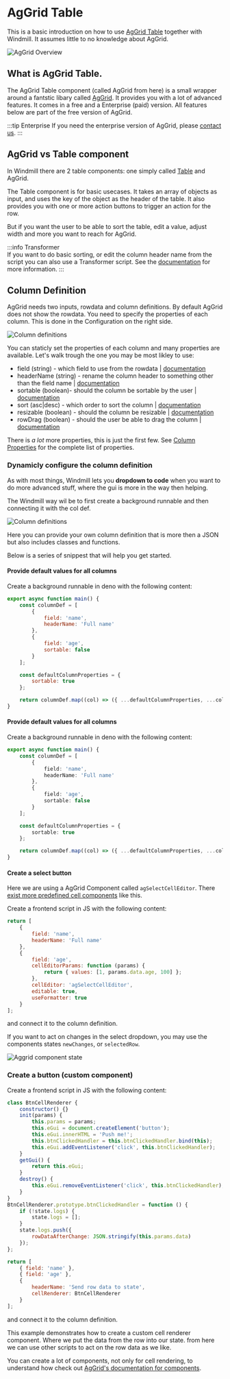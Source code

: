 # AgGrid Table

This is a basic introduction on how to use [AgGrid Table](https://www.ag-grid.com/) together with Windmill.
It assumes little to no knowledge about AgGrid.

![AgGrid Overview](../../../../static/img/guide/aggrid_overview.png)

## What is AgGrid Table.

The AgGrid Table component (called AgGrid from here) is a small wrapper around a fantstic libary called [AgGrid](https://www.ag-grid.com/).
It provides you with a lot of advanced features. It comes in a free and a Enterprise (paid) version.
All features below are part of the free version of AgGrid.

:::tip Enterprise
If you need the enterprise version of AgGrid, please [contact us](../../6_getting_help/index.md).
:::

## AgGrid vs Table component

In Windmill there are 2 table components: one simply called [Table](../../../apps/4_app_configuration-settings/1_app_component_library.md#table) and AgGrid.

The Table component is for basic usecases. It takes an array of objects as input, and uses the key of the object as the header of the table. It also provides you with one or more action buttons to trigger an action for the row.

But if you want the user to be able to sort the table, edit a value, adjust width and more you want to reach for AgGrid.

:::info Transformer  
 If you want to do basic sorting, or edit the column header name from the script you can also use a Transformer script.
See the [documentation](../../../apps/4_app_configuration-settings/2_app_runnable_triggers.md#transformer) for more information.
:::

## Column Definition

AgGrid needs two inputs, rowdata and column definitions.
By default AgGrid does not show the rowdata. You need to specify the properties of each column.
This is done in the Configuration on the right side.

![Column definitions](./../../../../static/img/guide/aggrid-column-definition-menu.png)

You can staticly set the properties of each column and many properties are available.
Let's walk trough the one you may be most likley to use:

- field (string) - which field to use from the rowdata | [documentation](https://www.ag-grid.com/javascript-data-grid/column-properties/#reference-columns-field)
- headerName (string) - rename the column header to something other than the field name | [documentation](https://www.ag-grid.com/javascript-data-grid/column-properties/#reference-header-headerName)
- sortable (boolean)- should the column be sortable by the user | [documentation](https://www.ag-grid.com/javascript-data-grid/column-properties/#reference-sort-sortable)
- sort (asc|desc) - which order to sort the column | [documentation](https://www.ag-grid.com/javascript-data-grid/column-properties/#reference-sort-sort)
- resizable (boolean) - should the column be resizable | [documentation](https://www.ag-grid.com/javascript-data-grid/column-properties/#reference-width-resizable)
- rowDrag (boolean) - should the user be able to drag the column | [documentation](https://www.ag-grid.com/javascript-data-grid/column-properties/#reference-row%20dragging-rowDrag)

There is _a lot_ more properties, this is just the first few.
See [Column Properties](https://www.ag-grid.com/javascript-data-grid/column-properties/) for the complete list of properties.

### Dynamicly configure the column definition

As with most things, Windmill lets you **dropdown to code** when you want to do more advanced stuff, where the gui is more in the way then helping.

The Windmill way wil be to first create a background runnable and then connecting it with the col def.

![Column definitions](./../../../../static/img/guide/coldef-connect.png)

Here you can provide your own column definition that is more then a JSON but also includes classes and functions.

Below is a series of snippest that will help you get started.

#### Provide default values for all columns

Create a background runnable in deno with the following content:

```js
export async function main() {
	const columnDef = [
		{
			field: 'name',
			headerName: 'Full name'
		},
		{
			field: 'age',
			sortable: false
		}
	];

	const defaultColumnProperties = {
		sortable: true
	};

	return columnDef.map((col) => ({ ...defaultColumnProperties, ...col }));
}
```

#### Provide default values for all columns

Create a background runnable in deno with the following content:

```ts
export async function main() {
	const columnDef = [
		{
			field: 'name',
			headerName: 'Full name'
		},
		{
			field: 'age',
			sortable: false
		}
	];

	const defaultColumnProperties = {
		sortable: true
	};

	return columnDef.map((col) => ({ ...defaultColumnProperties, ...col }));
}
```

#### Create a select button

Here we are using a AgGrid Component called `agSelectCellEditor`. There [exist more predefined cell components](https://www.ag-grid.com/javascript-data-grid/provided-cell-editors/#select-cell-editor) like this.

Create a frontend script in JS with the following content:

```js
return [
	{
		field: 'name',
		headerName: 'Full name'
	},
	{
		field: 'age',
		cellEditorParams: function (params) {
			return { values: [1, params.data.age, 100] };
		},
		cellEditor: 'agSelectCellEditor',
		editable: true,
		useFormatter: true
	}
];
```

and connect it to the column definition.

If you want to act on changes in the select dropdown, you may use the components states `newChanges`, or `selectedRow`.

![Aggrid component state](./../../../../static/img/guide/aggrid-state.png)

### Create a button (custom component)

Create a frontend script in JS with the following content:

```js
class BtnCellRenderer {
	constructor() {}
	init(params) {
		this.params = params;
		this.eGui = document.createElement('button');
		this.eGui.innerHTML = 'Push me!';
		this.btnClickedHandler = this.btnClickedHandler.bind(this);
		this.eGui.addEventListener('click', this.btnClickedHandler);
	}
	getGui() {
		return this.eGui;
	}
	destroy() {
		this.eGui.removeEventListener('click', this.btnClickedHandler);
	}
}
BtnCellRenderer.prototype.btnClickedHandler = function () {
	if (!state.logs) {
		state.logs = [];
	}
	state.logs.push({
		rowDataAfterChange: JSON.stringify(this.params.data)
	});
};

return [
	{ field: 'name' },
	{ field: 'age' },
	{
		headerName: 'Send row data to state',
		cellRenderer: BtnCellRenderer
	}
];
```

and connect it to the column definition.

This example demonstrates how to create a custom cell renderer component. Where we put the data from the row into
our state. from here we can use other scripts to act on the row data as we like.

You can create a lot of components, not only for cell rendering, to understand how check out [AgGrid's documentation for components](https://www.ag-grid.com/javascript-data-grid/components/).
